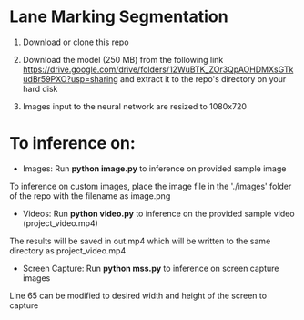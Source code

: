 # Lane Marking Segmentation

1. Download or clone this repo

2. Download the model (250 MB) from the following link https://drive.google.com/drive/folders/12WuBTK_ZOr3QpAOHDMXsGTkudBr59PXO?usp=sharing and extract it to the repo's directory on your hard disk

3. Images input to the neural network are resized to 1080x720  

# To inference on:
* Images:
Run **python image.py** to inference on provided sample image

To inference on custom images, place the image file in the './images' folder of the repo with the filename as image.png

* Videos:
Run **python video.py** to inference on the provided sample video (project_video.mp4)

The results will be saved in out.mp4 which will be written to the same directory as project_video.mp4

* Screen Capture:
Run **python mss.py** to inference on screen capture images

Line 65 can be modified to desired width and height of the screen to capture